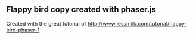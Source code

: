 Flappy bird copy created with phaser.js 
-----------------------
Created with the great tutorial of http://www.lessmilk.com/tutorial/flappy-bird-phaser-1

